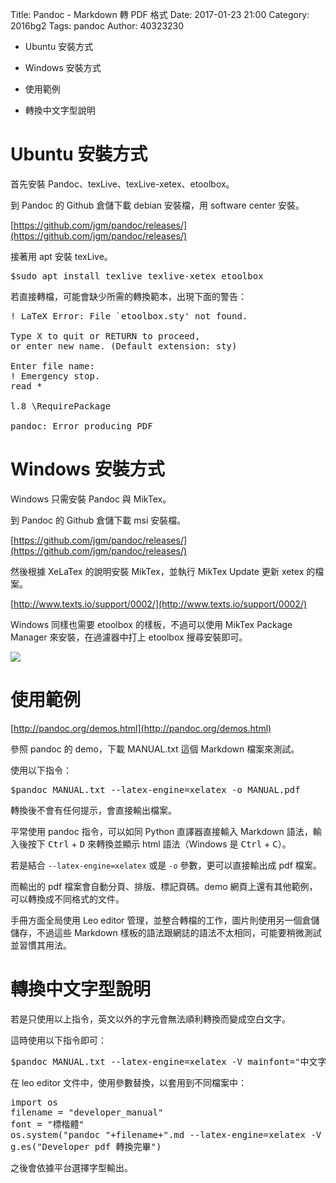 Title: Pandoc - Markdown 轉 PDF 格式
Date: 2017-01-23 21:00
Category: 2016bg2
Tags: pandoc
Author: 40323230

* Ubuntu 安裝方式

* Windows 安裝方式

* 使用範例

* 轉換中文字型說明

<!-- PELICAN_END_SUMMARY -->

Ubuntu 安裝方式
===

首先安裝 Pandoc、texLive、texLive-xetex、etoolbox。

到 Pandoc 的 Github 倉儲下載 debian 安裝檔，用 software center 安裝。

[https://github.com/jgm/pandoc/releases/](https://github.com/jgm/pandoc/releases/)

接著用 apt 安裝 texLive。

<pre>
$sudo apt install texlive texlive-xetex etoolbox
</pre>

若直接轉檔，可能會缺少所需的轉換範本，出現下面的警告：

<pre>
! LaTeX Error: File `etoolbox.sty' not found.

Type X to quit or RETURN to proceed,
or enter new name. (Default extension: sty)

Enter file name:
! Emergency stop.
read *

l.8 \RequirePackage

pandoc: Error producing PDF
</pre>

Windows 安裝方式
===

Windows 只需安裝 Pandoc 與 MikTex。

到 Pandoc 的 Github 倉儲下載 msi 安裝檔。

[https://github.com/jgm/pandoc/releases/](https://github.com/jgm/pandoc/releases/)

然後根據 XeLaTex 的說明安裝 MikTex，並執行 MikTex Update 更新 xetex 的檔案。

[http://www.texts.io/support/0002/](http://www.texts.io/support/0002/)

Windows 同樣也需要 etoolbox 的樣板，不過可以使用 MikTex Package Manager 來安裝，在過濾器中打上 etoolbox 搜尋安裝即可。

![](https://raw.githubusercontent.com/coursemdetw/project_site_files/gh-pages/files/2016spring/g2/Python_solvespace/0121_01.jpg)

使用範例
===

[http://pandoc.org/demos.html](http://pandoc.org/demos.html)

參照 pandoc 的 demo，下載 MANUAL.txt 這個 Markdown 檔案來測試。

使用以下指令：

<pre>
$pandoc MANUAL.txt --latex-engine=xelatex -o MANUAL.pdf
</pre>

轉換後不會有任何提示，會直接輸出檔案。

平常使用 pandoc 指令，可以如同 Python 直譯器直接輸入 Markdown 語法，輸入後按下 <kbd>Ctrl</kbd> + <kbd>D</kbd> 來轉換並顯示 html 語法（Windows 是 <kbd>Ctrl</kbd> + <kbd>C</kbd>）。

若是結合 `--latex-engine=xelatex` 或是 `-o` 參數，更可以直接輸出成 pdf 檔案。

而輸出的 pdf 檔案會自動分頁、排版、標記頁碼。demo 網頁上還有其他範例，可以轉換成不同格式的文件。

手冊方面全局使用 Leo editor 管理，並整合轉檔的工作，圖片則使用另一個倉儲儲存，不過這些 Markdown 樣板的語法跟網誌的語法不太相同，可能要稍微測試並習慣其用法。

轉換中文字型說明
===

若是只使用以上指令，英文以外的字元會無法順利轉換而變成空白文字。

這時使用以下指令即可：

<pre>
$pandoc MANUAL.txt --latex-engine=xelatex -V mainfont="中文字型" -o MANUAL.pdf
</pre>

在 leo editor 文件中，使用參數替換，以套用到不同檔案中：

<pre class="brush: python">
import os
filename = "developer_manual"
font = "標楷體"
os.system("pandoc "+filename+".md --latex-engine=xelatex -V mainfont=\""+font+"\" -o "+filename+".pdf")
g.es("Developer pdf 轉換完畢")
</pre>

之後會依據平台選擇字型輸出。